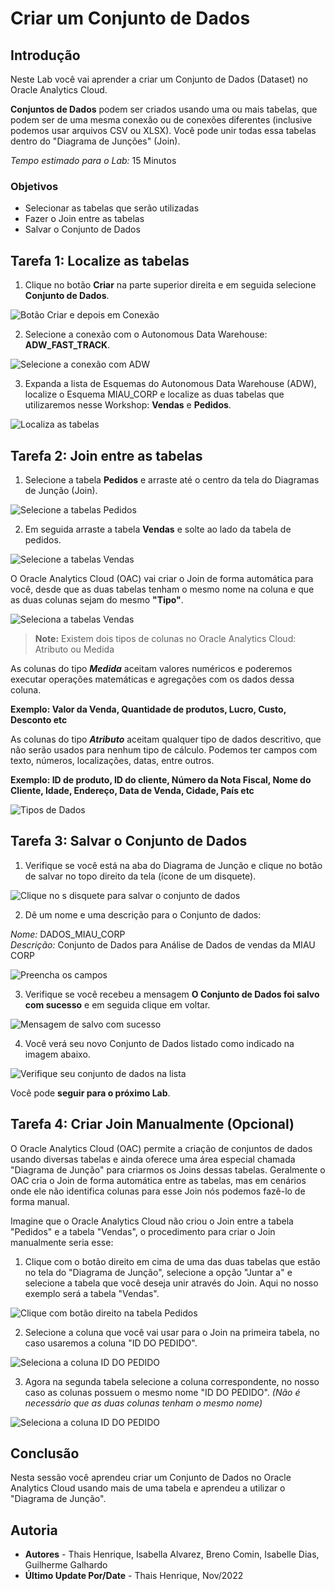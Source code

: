 # Criar um Conjunto de Dados

## Introdução

Neste Lab você vai aprender a criar um Conjunto de Dados (Dataset) no Oracle Analytics Cloud.

**Conjuntos de Dados** podem ser criados usando uma ou mais tabelas, que podem ser de uma mesma conexão ou de conexões diferentes (inclusive podemos usar arquivos CSV ou XLSX). Você pode unir todas essa tabelas dentro do "Diagrama de Junções" (Join).

*Tempo estimado para o Lab:* 15 Minutos

### Objetivos

* Selecionar as tabelas que serão utilizadas
* Fazer o Join entre as tabelas
* Salvar o Conjunto de Dados

## Tarefa 1: Localize as tabelas

1.	Clique no botão **Criar** na parte superior direita e em seguida selecione **Conjunto de Dados**.

![Botão Criar e depois em Conexão](./images/click-create-1.png)

2.	Selecione a conexão com o Autonomous Data Warehouse: **ADW\_FAST\_TRACK**.

![Selecione a conexão com ADW ](./images/create-dataset-2.png)

3. Expanda a lista de Esquemas do Autonomous Data Warehouse (ADW), localize o Esquema MIAU_CORP e localize as duas tabelas que utilizaremos nesse Workshop: **Vendas** e **Pedidos**.

![Localiza as tabelas](./images/select-tables-3.png)

## Tarefa 2: Join entre as tabelas

1.	Selecione a tabela **Pedidos** e arraste até o centro da tela do Diagramas de Junção (Join).

![Selecione a tabelas Pedidos](./images/select-pedidos.png)

2. Em seguida arraste a tabela **Vendas** e solte ao lado da tabela de pedidos.

![Selecione a tabelas Vendas](./images/select-vendas.png)

O Oracle Analytics Cloud (OAC) vai criar o Join de forma automática para você, desde que as duas tabelas tenham o mesmo nome na coluna e que as duas colunas sejam do mesmo **"Tipo"**.

![Seleciona a tabelas Vendas](./images/join-auto-5.png)

> **Note:** Existem dois tipos de colunas no Oracle Analytics Cloud: Atributo ou Medida

As colunas do tipo ***Medida*** aceitam valores numéricos e poderemos executar operações matemáticas e agregações com os dados dessa coluna.

**Exemplo: Valor da Venda, Quantidade de produtos, Lucro, Custo, Desconto etc**

As colunas do tipo ***Atributo*** aceitam qualquer tipo de dados descritivo, que não serão usados para nenhum tipo de cálculo. Podemos ter campos com texto, números, localizações, datas, entre outros.

**Exemplo: ID de produto, ID do cliente, Número da Nota Fiscal, Nome do Cliente, Idade, Endereço, Data de Venda, Cidade, País etc**

![Tipos de Dados](./images/data-type-6.png)

## Tarefa 3: Salvar o Conjunto de Dados

1. Verifique se você está na aba do Diagrama de Junção e clique no botão de salvar no topo direito da tela (ícone de um disquete).

![Clique no s disquete para salvar o conjunto de dados](./images/salve-data-10.png)

2. Dê um nome e uma descrição para o Conjunto de dados:

*Nome:* DADOS\_MIAU\_CORP  
*Descrição:* Conjunto de Dados para Análise de Dados de vendas da MIAU CORP

![Preencha os campos](./images/salve-data-11.png)

3. Verifique se você recebeu a mensagem **O Conjunto de Dados foi salvo com sucesso** e em seguida clique em voltar.

![Mensagem de salvo com sucesso](./images/salve-data-12.png)

4. Você verá seu novo Conjunto de Dados listado como indicado na imagem abaixo.

![Verifique seu conjunto de dados na lista](./images/check-dataset-13.png)

Você pode **seguir para o próximo Lab**.

## Tarefa 4: Criar Join Manualmente (Opcional)

O Oracle Analytics Cloud (OAC) permite a criação de conjuntos de dados usando diversas tabelas e ainda oferece uma área especial chamada "Diagrama de Junção" para criarmos os Joins dessas tabelas. Geralmente o OAC cria o Join de forma automática entre as tabelas, mas em cenários onde ele não identifica colunas para esse Join nós podemos fazê-lo de forma manual.

Imagine que o Oracle Analytics Cloud não criou o Join entre a tabela "Pedidos" e a tabela "Vendas", o procedimento para criar o Join manualmente seria esse:

1. Clique com o botão direito em cima de uma das duas tabelas que estão no tela do "Diagrama de Junção", selecione a opção "Juntar a" e selecione a tabela que você deseja unir através do Join. Aqui no nosso exemplo será a tabela "Vendas".

![Clique com botão direito na tabela Pedidos](./images/manual-join-select-7.png)

2. Selecione a coluna que você vai usar para o Join na primeira tabela, no caso usaremos a coluna "ID DO PEDIDO".

![Seleciona a coluna ID DO PEDIDO](./images/select-join-column-8.png)

3. Agora na segunda tabela selecione a coluna correspondente, no nosso caso as colunas possuem o mesmo nome "ID DO PEDIDO". *(Não é necessário que as duas colunas tenham o mesmo nome)*

![Seleciona a coluna ID DO PEDIDO](./images/select-join-column-9.png)

## Conclusão

Nesta sessão você aprendeu criar um Conjunto de Dados no Oracle Analytics Cloud usando mais de uma tabela e aprendeu a utilizar o "Diagrama de Junção".

## Autoria

- **Autores** - Thais Henrique, Isabella Alvarez, Breno Comin, Isabelle Dias, Guilherme Galhardo
- **Último Update Por/Date** - Thais Henrique, Nov/2022